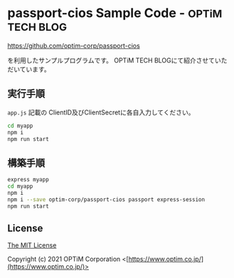 # passport-cios Sample Code - <small>OPTiM TECH BLOG</small>

https://github.com/optim-corp/passport-cios

を利用したサンプルプログラムです。 OPTiM TECH BLOGにて紹介させていただいています。
## 実行手順

`app.js` 記載の ClientID及びClientSecretに各自入力してください。

```sh
cd myapp
npm i
npm run start
```

## 構築手順

```sh
express myapp
cd myapp
npm i
npm i --save optim-corp/passport-cios passport express-session
npm run start
```

## License

[The MIT License](http://opensource.org/licenses/MIT)

Copyright (c) 2021 OPTiM Corporation <[https://www.optim.co.jp/](https://www.optim.co.jp/)>

